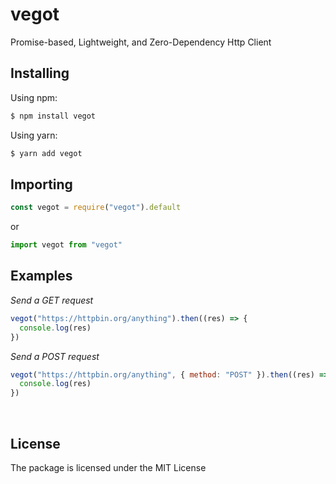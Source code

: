 # vegot

Promise-based, Lightweight, and Zero-Dependency Http Client

## Installing

Using npm:

```sh
$ npm install vegot
```

Using yarn:

```sh
$ yarn add vegot
```

## Importing

```js
const vegot = require("vegot").default
```

or

```ts
import vegot from "vegot"
```

## Examples

_Send a GET request_

```js
vegot("https://httpbin.org/anything").then((res) => {
  console.log(res)
})
```

_Send a POST request_

```js
vegot("https://httpbin.org/anything", { method: "POST" }).then((res) => {
  console.log(res)
})
```

<br />

## License

The package is licensed under the MIT License

